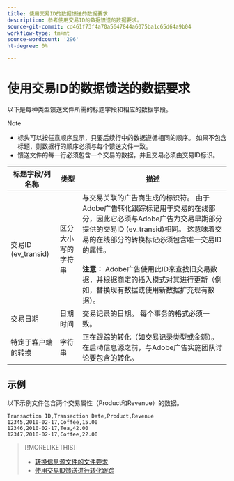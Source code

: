 ```yaml
---
title: 使用交易ID的数据馈送的数据要求
description: 参考使用交易ID的数据馈送的数据要求。
source-git-commit: cd461f73f4a70a5647844a6075ba1c65d64a9b04
workflow-type: tm+mt
source-wordcount: '296'
ht-degree: 0%

---
```


# 使用交易ID的数据馈送的数据要求

以下是每种类型馈送文件所需的标题字段和相应的数据字段。

>[!NOTE]
>* 标头可以按任意顺序显示，只要后续行中的数据遵循相同的顺序。 如果不包含标题，则数据行的顺序必须与每个馈送文件一致。
>* 馈送文件的每一行必须包含一个交易的数据，并且交易必须由交易ID标识。


| 标题字段/列名称 | 类型 | 描述 |
| ---- | ---- | ---- |
| 交易ID (ev_transid) | 区分大小写的字符串 | 与交易关联的广告商生成的标识符。 由于Adobe广告转化跟踪标记用于交易的在线部分，因此它必须与Adobe广告为交易早期部分提供的交易ID (ev_transid)相同。 这意味着交易的在线部分的转换标记必须包含唯一交易ID的属性。<br><br>**注意：** Adobe广告使用此ID来查找旧交易数据，并根据商定的插入模式对其进行更新（例如，替换现有数据或使用新数据扩充现有数据）。 |
| 交易日期 | 日期时间 | 交易记录的日期。 每个事务的格式必须一致。 |
| 特定于客户端的转换 | 字符串 | 正在跟踪的转化（如交易记录类型或金额）。 在启动信息源之前，与Adobe广告实施团队讨论要包含的转化。 |

## 示例

以下示例文件包含两个交易属性（Product和Revenue）的数据。

```
Transaction ID,Transaction Date,Product,Revenue
12345,2010-02-17,Coffee,15.00
12346,2010-02-17,Tea,42.00
12347,2010-02-17,Coffee,22.00
```

>[!MORELIKETHIS]
>
>* [转换信息源文件的文件要求](feed-file-requirements.md)
>* [使用交易ID馈送进行转化跟踪](/help/search-social-commerce/tracking/feed-transaction-id.md)

